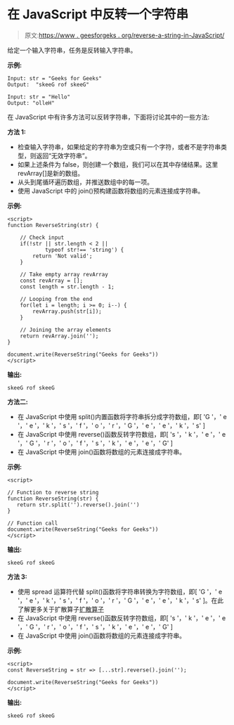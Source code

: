 # 在 JavaScript 中反转一个字符串

> 原文:[https://www . geesforgeks . org/reverse-a-string-in-JavaScript/](https://www.geeksforgeeks.org/reverse-a-string-in-javascript/)

给定一个输入字符串，任务是反转输入字符串。

**示例:**

```
Input: str = "Geeks for Geeks"
Output:  "skeeG rof skeeG"

Input: str = "Hello"
Output: "olleH"

```

在 JavaScript 中有许多方法可以反转字符串，下面将讨论其中的一些方法:

**方法 1:**

*   检查输入字符串，如果给定的字符串为空或只有一个字符，或者不是字符串类型，则返回“无效字符串”。
*   如果上述条件为 false，则创建一个数组，我们可以在其中存储结果。这里 revArray[]是新的数组。
*   从头到尾循环遍历数组，并推送数组中的每一项。
*   使用 JavaScript 中的 join()预构建函数将数组的元素连接成字符串。

**示例:**

```
<script>
function ReverseString(str) {

    // Check input
    if(!str || str.length < 2 || 
            typeof str!== 'string') {
        return 'Not valid'; 
    }

    // Take empty array revArray
    const revArray = [];
    const length = str.length - 1;

    // Looping from the end
    for(let i = length; i >= 0; i--) {
        revArray.push(str[i]);
    }

    // Joining the array elements
    return revArray.join('');
}

document.write(ReverseString("Geeks for Geeks"))
</script>
```

**输出:**

```
skeeG rof skeeG
```

**方法二:**

*   在 JavaScript 中使用 split()内置函数将字符串拆分成字符数组，即[ 'G '，' e '，' e '，' k '，' s '，' f '，' o '，' r '，' G '，' e '，' e '，' k '，' s' ]
*   在 JavaScript 中使用 reverse()函数反转字符数组，即[ 's '，' k '，' e '，' e '，' G '，' r '，' o '，' f '，' s '，' k '，' e '，' e '，' G' ]
*   在 JavaScript 中使用 join()函数将数组的元素连接成字符串。

**示例:**

```
<script>

// Function to reverse string
function ReverseString(str) {
   return str.split('').reverse().join('')
}

// Function call 
document.write(ReverseString("Geeks for Geeks"))
</script>
```

**输出:**

```
skeeG rof skeeG
```

**方法 3:**

*   使用 spread 运算符代替 split()函数将字符串转换为字符数组，即[ 'G '，' e '，' e '，' k '，' s '，' f '，' o '，' r '，' G '，' e '，' e '，' k '，' s' ]。在此了解更多关于扩散算子[扩散算子](https://www.geeksforgeeks.org/javascript-spread-operator/)
*   在 JavaScript 中使用 reverse()函数反转字符数组，即[ 's '，' k '，' e '，' e '，' G '，' r '，' o '，' f '，' s '，' k '，' e '，' e '，' G' ]
*   在 JavaScript 中使用 join()函数将数组的元素连接成字符串。

**示例:**

```
<script>
const ReverseString = str => [...str].reverse().join('');

document.write(ReverseString("Geeks for Geeks"))
</script>
```

**输出:**

```
skeeG rof skeeG
```